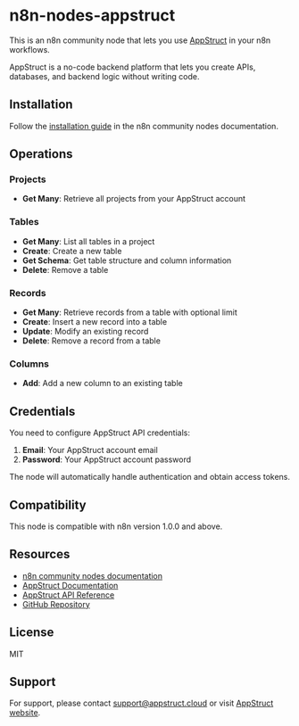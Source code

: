 # n8n-nodes-appstruct

This is an n8n community node that lets you use [AppStruct](https://appstruct.cloud) in your n8n workflows.

AppStruct is a no-code backend platform that lets you create APIs, databases, and backend logic without writing code.

## Installation

Follow the [installation guide](https://docs.n8n.io/integrations/community-nodes/installation/) in the n8n community nodes documentation.

## Operations

### Projects
- **Get Many**: Retrieve all projects from your AppStruct account

### Tables  
- **Get Many**: List all tables in a project
- **Create**: Create a new table
- **Get Schema**: Get table structure and column information
- **Delete**: Remove a table

### Records
- **Get Many**: Retrieve records from a table with optional limit
- **Create**: Insert a new record into a table
- **Update**: Modify an existing record
- **Delete**: Remove a record from a table

### Columns
- **Add**: Add a new column to an existing table

## Credentials

You need to configure AppStruct API credentials:

1. **Email**: Your AppStruct account email
2. **Password**: Your AppStruct account password

The node will automatically handle authentication and obtain access tokens.

## Compatibility

This node is compatible with n8n version 1.0.0 and above.

## Resources

- [n8n community nodes documentation](https://docs.n8n.io/integrations/community-nodes/)
- [AppStruct Documentation](https://appstruct.cloud/docs)
- [AppStruct API Reference](https://api.appstruct.cloud/graphql)
- [GitHub Repository](https://github.com/AppStructAI/n8n-nodes-appstruct)

## License

MIT

## Support

For support, please contact [support@appstruct.cloud](mailto:support@appstruct.cloud) or visit [AppStruct website](https://appstruct.cloud).